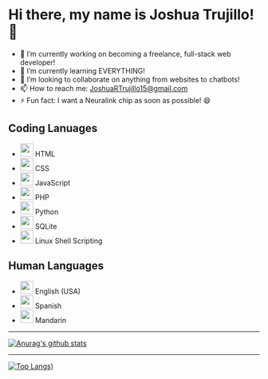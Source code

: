 # Hi there, my name is Joshua Trujillo! 👋

- 🔭 I’m currently working on becoming a freelance, full-stack web developer!
- 🌱 I’m currently learning EVERYTHING!
- 👯 I’m looking to collaborate on anything from websites to chatbots!
- 📫 How to reach me: JoshuaRTrujillo15@gmail.com
- ⚡ Fun fact: I want a Neuralink chip as soon as possible! 😄

## Coding Lanuages

- <img width="26px" src="https://img.icons8.com/dusk/64/000000/html-5.png"/> HTML
- <img width="26px" src="https://img.icons8.com/dusk/64/000000/css3.png"/> CSS
- <img width="26px" width="26px" src="https://img.icons8.com/nolan/64/javascript.png"/> JavaScript
- <img width="26px" src="https://img.icons8.com/dusk/64/000000/php.png"/> PHP
- <img width="26px" src="https://img.icons8.com/nolan/64/python.png"/> Python
- <img width="26px" src="https://img.icons8.com/dusk/64/000000/sql.png"/> SQLite
- <img width="26px" src="https://img.icons8.com/nolan/64/linux--v2.png"/> Linux Shell Scripting

## Human Languages

- <img width="26px" src="https://img.icons8.com/cute-clipart/64/000000/usa.png"/> English (USA)
- <img width="26px" src="https://img.icons8.com/cute-clipart/64/000000/spain-2.png"/> Spanish
- <img width="26px" src="https://img.icons8.com/cute-clipart/64/000000/china.png"/> Mandarin

---

[![Anurag's github stats](https://github-readme-stats.vercel.app/api?username=JoshuaTrujillo15&count_private=true&show_icons=true&title_color=ffffff&text_color=ffffff&icon_color=ffffff&bg_color=45,6d17cb,2876f9)](https://github.com/anuraghazra/github-readme-stats)

---

[![Top Langs](https://github-readme-stats.vercel.app/api/top-langs/?username=JoshuaTrujillo15&title_color=ffffff&text_color=ffffff&icon_color=ffffff&bg_color=45,6d17cb,2876f9))](https://github.com/anuraghazra/github-readme-stats)
